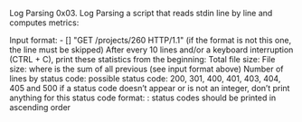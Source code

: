 Log Parsing
0x03. Log Parsing
a script that reads stdin line by line and computes metrics:

Input format: - [] "GET /projects/260 HTTP/1.1" (if the format is not this one, the line must be skipped)
After every 10 lines and/or a keyboard interruption (CTRL + C), print these statistics from the beginning:
Total file size: File size:
where is the sum of all previous (see input format above)
Number of lines by status code:
possible status code: 200, 301, 400, 401, 403, 404, 405 and 500
if a status code doesn’t appear or is not an integer, don’t print anything for this status code
format: :
status codes should be printed in ascending order
